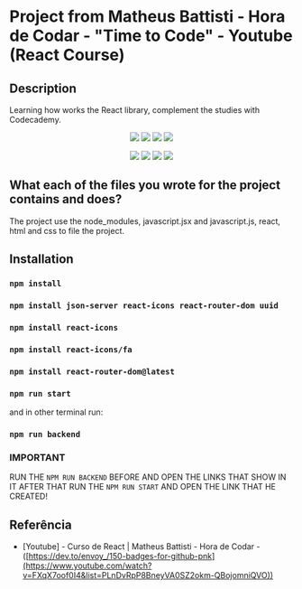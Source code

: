 # Project from Matheus Battisti - Hora de Codar - "Time to Code" - Youtube (React Course)

## Description

Learning how works the React library, complement the studies with Codecademy.

<p align="center">
  <img src="https://img.shields.io/github/downloads/ThayRibeiro0/project0.2/total?color=%2300ff00&logo=Github&style=plastic" />
  <img src="https://img.shields.io/github/repo-size/ThayRibeiro0/project0.2?style=plastic" />
  <img src="https://img.shields.io/github/languages/top/ThayRibeiro0/project0.2?style=plastic" />
  <img src="https://img.shields.io/github/last-commit/ThayRibeiro0/project0.2?style=plastic" />
</p>

<p align="center">
    <img src="https://img.shields.io/badge/-Javascript/total?logo=Javascript" />
    <img src="https://img.shields.io/badge/HTML-E34F26?&logo=html5&logoColor=white&style=flat"  />
    <img src="https://img.shields.io/badge/CSS-3776AB?&logo=css3&logoColor=white&style=flat" />
    <img src="https://img.shields.io/badge/-ReactJs-61DAFB?logo=react&logoColor=white&style=flat">
</p>
    
## What each of the files you wrote for the project contains and does?

The project use the node_modules, javascript.jsx and javascript.js, react, html and css to file the project. 

## Installation

### `npm install`
### `npm install json-server react-icons react-router-dom uuid`
### `npm install react-icons`
### `npm install react-icons/fa`
### `npm install react-router-dom@latest`
### `npm run start`
and in other terminal run:
### `npm run backend`

### IMPORTANT ###
RUN THE `NPM RUN BACKEND` BEFORE AND OPEN THE LINKS THAT SHOW IN IT
AFTER THAT RUN THE `NPM RUN START` AND OPEN THE LINK THAT HE CREATED!

## Referência
- [Youtube] - Curso de React | Matheus Battisti - Hora de Codar - ([https://dev.to/envoy_/150-badges-for-github-pnk](https://www.youtube.com/watch?v=FXqX7oof0I4&list=PLnDvRpP8BneyVA0SZ2okm-QBojomniQVO))



